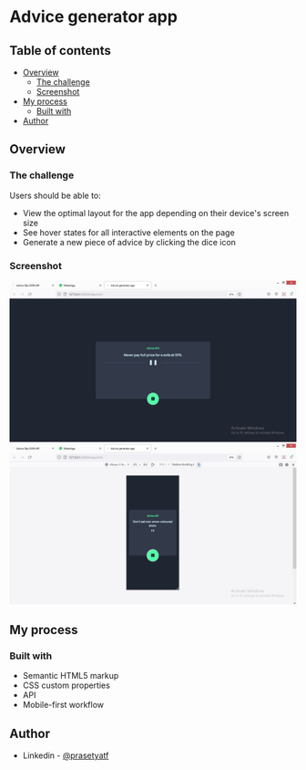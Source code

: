 # Advice generator app

## Table of contents

- [Overview](#overview)
  - [The challenge](#the-challenge)
  - [Screenshot](#screenshot)
- [My process](#my-process)
  - [Built with](#built-with)
- [Author](#author)

## Overview

### The challenge

Users should be able to:

- View the optimal layout for the app depending on their device's screen size
- See hover states for all interactive elements on the page
- Generate a new piece of advice by clicking the dice icon

### Screenshot

![](./screenshots/desktop.JPG)
![](./screenshots/mobile.JPG)

## My process

### Built with

- Semantic HTML5 markup
- CSS custom properties
- API
- Mobile-first workflow

## Author

- Linkedin - [@prasetyatf](https://www.linkedin.com/in/prasetyatf)
